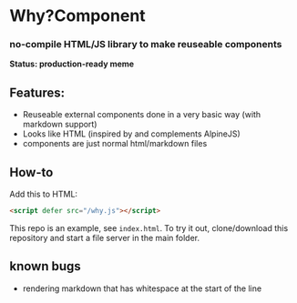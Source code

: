 # Why?Component

### no-compile HTML/JS library to make reuseable components

**Status: production-ready meme**

## Features:

- Reuseable external components done in a very basic way (with markdown support)
- Looks like HTML (inspired by and complements AlpineJS)
- components are just normal html/markdown files

## How-to

Add this to HTML:

```html
<script defer src="/why.js"></script>
```

This repo is an example, see `index.html`. To try it out, clone/download this repository and start a file server in the main folder.

## known bugs

- rendering markdown that has whitespace at the start of the line
